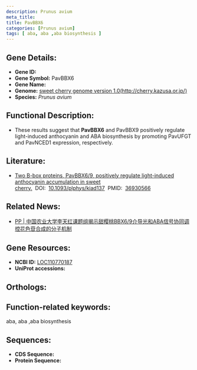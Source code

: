 ```yaml
---
description: Prunus avium
meta_title:
title: PavBBX6
categories: [Prunus avium]
tags: [ aba, aba ,aba biosynthesis ]
---
```


## Gene Details:
- **Gene ID:**	[]()
- **Gene Symbol:** PavBBX6
- **Gene Name:** 
- **Genome:** [sweet cherry genome version 1.0(http://cherry.kazusa.or.jp/)]()
- **Species:** *Prunus avium*

## Functional Description:
   - These results suggest that **PavBBX6** and PavBBX9 positively regulate light-induced anthocyanin and ABA biosynthesis by promoting PavUFGT and PavNCED1 expression, respectively. 

## Literature:
   - [Two B-box proteins, PavBBX6/9, positively regulate light-induced anthocyanin accumulation in sweet cherry.]( https://www.ncbi.nlm.nih.gov/pmc/articles/PMC10315283/)&nbsp;&nbsp;DOI:&nbsp;&nbsp;[10.1093/plphys/kiad137](https://www.ncbi.nlm.nih.gov/pmc/articles/PMC10315283/)&nbsp;&nbsp;PMID:&nbsp;&nbsp;[36930566](https://pubmed.ncbi.nlm.nih.gov/36930566/)

## Related News:
   - [PP | 中国农业大学李天红课题组揭示甜樱桃BBX6/9介导光和ABA信号协同调控花色苷合成的分子机制](https://mp.weixin.qq.com/s/87PY07-_scTXldEfjma5nA)

## Gene Resources:
- **NCBI ID:** [LOC110770187](https://www.ncbi.nlm.nih.gov/gene/?term=LOC110770187)
- **UniProt accessions:** [](https://www.uniprot.org/uniprotkb//entry)

## Orthologs:


## Function-related keywords:
aba, aba ,aba biosynthesis

## Sequences:
- **CDS Sequence:**
- **Protein Sequence:**
